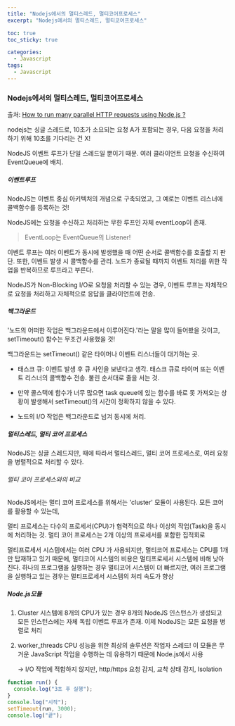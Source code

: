 ```yaml
---
title: "Nodejs에서의 멀티스레드, 멀티코어프로세스"
excerpt: "Nodejs에서의 멀티스레드, 멀티코어프로세스"

toc: true
toc_sticky: true

categories:
  - Javascript
tags:
  - Javascript
---
```


### Nodejs에서의 멀티스레드, 멀티코어프로세스

출처: [How to run many parallel HTTP requests using Node.js ?](https://www.geeksforgeeks.org/how-to-run-many-parallel-http-requests-using-node-js/)

nodejs는 싱글 스레드로, 10초가 소요되는 요청 A가 포함되는 경우,
다음 요청을 처리 하기 위해 10초를 기다리는 건 X!

NodeJS 이벤트 루프가 단일 스레드일 뿐이기 때문.
여러 클라이언트 요청을 수신하여 EventQueue에 배치.

##### 이벤트루프

NodeJS는 이벤트 중심 아키텍처의 개념으로 구축되었고,
그 예로는 이벤트 리스너에 콜백함수를 등록하는 것!

NodeJS에는 요청을 수신하고 처리하는 무한 루프인 자체 eventLoop이 존재.

> EventLoop는 EventQueue의 Listener!

이벤트 루프는 여러 이벤트가 동시에 발생했을 때 어떤 순서로 콜백함수를 호출할 지 판단.
또한, 이벤트 발생 시 콜백함수를 관리.
노드가 종료될 때까지 이벤트 처리를 위한 작업을 반복하므로 루프라고 부른다.

NodeJS가 Non-Blocking I/O로 요청을 처리할 수 있는 경우,
이벤트 루프는 자체적으로 요청을 처리하고 자체적으로 응답을 클라이언트에 전송.

##### 백그라운드

'노드의 어떠한 작업은 백그라운드에서 이루어진다.'라는 말을 많이 들어봤을 것이고,
setTimeout() 함수는 무조건 사용했을 것!

백그라운드는 setTimeout() 같은 타이머나 이벤트 리스너들이 대기하는 곳.

- 태스크 큐:
  이벤트 발생 후 큐 사인을 보낸다고 생각.
  태스크 큐로 타이머 또는 이벤트 리스너의 콜백함수 전송.
  불린 순서대로 줄을 서는 것.

- 만약 콜스택에 함수가 너무 많으면 task queue에 있는 함수를 바로 못 가져오는 상황이 발생해서
  setTimeout()의 시간이 정확하지 않을 수 있다.

- 노드의 I/O 작업은 백그라운드로 넘겨 동시에 처리.

##### 멀티스레드, 멀티 코어 프로세스

NodeJS는 싱글 스레드지만,
때에 따라서 멀티스레드, 멀티 코어 프로세스로,
여러 요청을 병렬적으로 처리할 수 있다.

###### 멀티 코어 프로세스와의 비교

NodeJS에서는 멀티 코어 프로세스를 위해서는 'cluster' 모듈이 사용된다.
모든 코어를 활용할 수 있는데,

멀티 프로세스는 다수의 프로세서(CPU)가 협력적으로 하나 이상의 작업(Task)을 동시에 처리하는 것.
멀티 코어 프로세스는 2개 이상의 프로세서를 포함한 집적회로

멀티프로세서 시스템에서는 여러 CPU 가 사용되지만, 멀티코어 프로세스는 CPU를 1개만 탑재하고 있기 때문에,
멀티코어 시스템의 비용은 멀티프로세서 시스템에 비해 낮아진다.
하나의 프로그램을 실행하는 경우 멀티코어 시스템이 더 빠르지만,
여러 프로그램을 실행하고 있는 경우는 멀티프로세서 시스템의 처리 속도가 향상

##### Node.js모듈

1. Cluster
   시스템에 8개의 CPU가 있는 경우 8개의 NodeJS 인스턴스가 생성되고 모든 인스턴스에는 자체 독립 이벤트 루프가 존재.
   이제 NodeJS는 모든 요청을 병렬로 처리

2. worker_threads
   CPU 성능을 위한 최상의 솔루션은 작업자 스레드!
   이 모듈은 무거운 JavaScript 작업을 수행하는 데 유용하기 때문에 Node.js에서 사용

   -> I/O 작업에 적합하지 않지만, http/https 요청 감지, 교착 상태 감지, Isolation

```javascript
function run() {
  console.log("3초 후 실행");
}
console.log("시작");
setTimeout(run, 3000);
console.log("끝");
```
